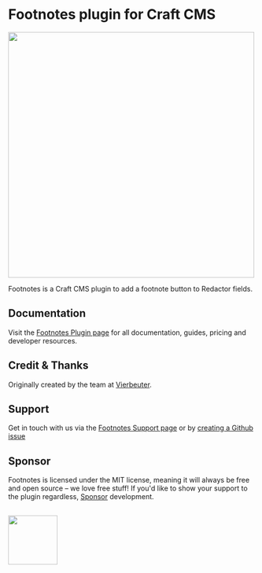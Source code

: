 # Footnotes plugin for Craft CMS
<img width="500" src="https://verbb.imgix.net/plugins/footnotes/footnotes-social-card.png?v=2">

Footnotes is a Craft CMS plugin to add a footnote button to Redactor fields.

## Documentation
Visit the [Footnotes Plugin page](https://verbb.io/craft-plugins/footnotes) for all documentation, guides, pricing and developer resources.

## Credit & Thanks
Originally created by the team at [Vierbeuter](http://www.vierbeuter.de/).

## Support
Get in touch with us via the [Footnotes Support page](https://verbb.io/craft-plugins/footnotes/support) or by [creating a Github issue](https://github.com/verbb/footnotes/issues)

## Sponsor
Footnotes is licensed under the MIT license, meaning it will always be free and open source – we love free stuff! If you'd like to show your support to the plugin regardless, [Sponsor](https://github.com/sponsors/verbb) development.

<h2></h2>

<a href="https://verbb.io" target="_blank">
    <img width="100" src="https://verbb.io/assets/img/verbb-pill.svg">
</a>
